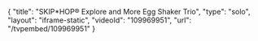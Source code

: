 {
    "title": "SKIP*HOP&reg; Explore and More Egg Shaker Trio",
    "type": "solo",
    "layout": "iframe-static",
    "videoId": "109969951",
    "url": "\/tvpembed\/109969951"
}